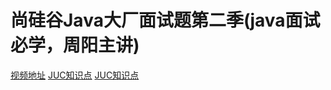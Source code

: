 # 尚硅谷Java大厂面试题第二季(java面试必学，周阳主讲)
[视频地址](https://www.bilibili.com/video/BV18b411M7xz)
[JUC知识点](https://github.com/jackhusky/JUC-JVM-GC/blob/master/docs/JUC.md)
[JUC知识点](https://github.com/jackhusky/JUC-JVM-GC/blob/master/docs/JVM.md)